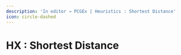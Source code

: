 ```yaml
---
description: 'In editor → PCGEx | Heuristics : Shortest Distance'
icon: circle-dashed
---
```


# HX : Shortest Distance

